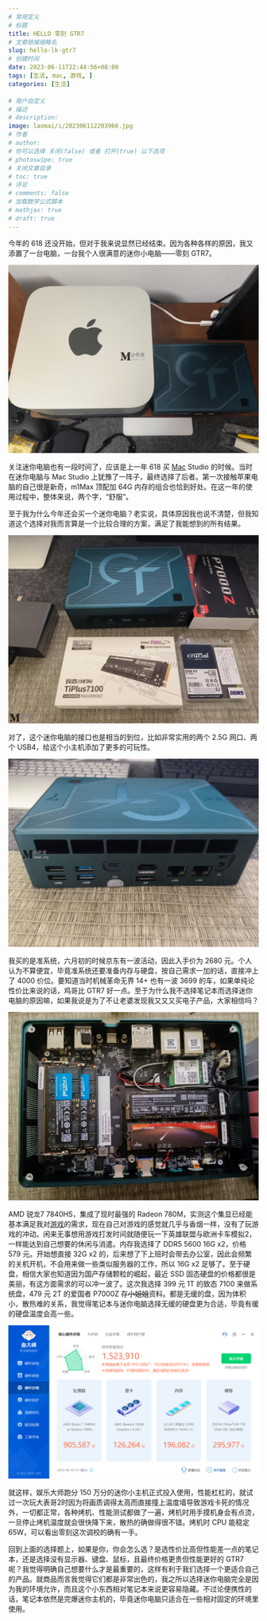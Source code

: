 ```yaml
---
# 常用定义
# 标题
title: HELLO 零刻 GTR7
# 文章链接缩略名
slug: hello-lk-gtr7
# 创建时间
date: 2023-06-11T22:44:56+08:00
tags: [生活, mac, 游戏, ]
categories: [生活]

# 用户自定义
# 描述
# description: 
image: laomai/i/202306112203966.jpg
# 作者
# author: 
# 你可以选择 关闭(false) 或者 打开(true) 以下选项
# photoswipe: true
# 关闭文章目录
# toc: true
# 评论
# comments: false
# 加载数学公式脚本
# mathjax: true
# draft: true
---
```


今年的 618 还没开始，但对于我来说显然已经结束。因为各种各样的原因，我又添置了一台电脑，一台我个人很满意的迷你小电脑——零刻 GTR7。

![IMG_20230609_110021.jpg](postImages/laomai/i/202307301342239.jpg)

关注迷你电脑也有一段时间了，应该是上一年 618 买 [Mac](Mac.md) Studio 的时候。当时在迷你电脑与 Mac Studio 上犹豫了一阵子，最终选择了后者。第一次接触苹果电脑的自己很是新奇，m1Max 顶配加 64G 内存的组合也恰到好处。在这一年的使用过程中，整体来说，两个字，“舒服”。

至于我为什么今年还会买一个迷你电脑？老实说，具体原因我也说不清楚，但我知道这个选择对我而言算是一个比较合理的方案，满足了我能想到的所有结果。

![IMG_20230609_103834.jpg](postImages/laomai/i/202307301343356.jpg)

对了，这个迷你电脑的接口也是相当的到位，比如非常实用的两个 2.5G 网口、两个 USB4，给这个小主机添加了更多的可玩性。

![IMG_20230609_103708.jpg](postImages/laomai/i/202307301344964.jpg)

我买的是准系统，六月初的时候京东有一波活动，因此入手价为 2680 元。个人认为不算便宜，毕竟准系统还要准备内存与硬盘，按自己需求一加的话，直接冲上了 4000 价位。要知道当时机械革命无界 14+ 也有一波 3699 的车，如果单纯论性价比来说的话，鸡哥比 GTR7 好一点。至于为什么我不选择笔记本而选择迷你电脑的原因嘛，如果我说是为了不让老婆发现我又又又买电子产品，大家相信吗？ 

![IMG_20230609_105023.jpg](postImages/laomai/i/202307301344894.jpg) 

AMD 锐龙7 7840HS，集成了现时最强的 Radeon 780M，实测这个集显已经能基本满足我对[游戏](游戏.md)的需求，现在自己对游戏的感觉就几乎与香烟一样，没有了玩游戏的冲动。闲来无事想用游戏打发时间就随便玩一下英雄联盟与欧洲卡车模拟2，一样能达到自己想要的休闲与消遣。内存我选择了 DDR5 5600 16G x2，价格 579 元。开始想直接 32G x2 的，后来想了下上班时会带去办公室，因此会频繁的关机开机，不会用来做一些类似服务器的工作，所以 16G x2 足够了。至于硬盘，相信大家也知道因为国产存储颗粒的崛起，最近 SSD 固态硬盘的价格都很是美丽，有这方面需求的可以冲一波了。这次我选择 399 元 1T 的致态 7100 来做系统盘，479 元 2T 的爱国者 P7000Z 存~~小姐姐~~资料。都是无缓的盘，因为体积小，散热难的关系，我觉得笔记本与迷你电脑选择无缓的硬盘更为合适，毕竟有缓的硬盘温度会高一些。

![核心硬件评测.png](postImages/laomai/i/202307301345459.png)

就这样，娱乐大师跑分 150 万分的迷你小主机正式投入使用，性能杠杠的，就试过一次玩大表哥2时因为将画质调得太高而直接撞上温度墙导致游戏卡死的情况外，一切都正常，各种烤机、性能测试都做了一遍，烤机时用手摸机身会有点烫，一旦停止烤机温度就会很快降下来，散热的确做得很不错。烤机时 CPU 能稳定 65W，可以看出零刻这次调校的确有一手。

回到上面的选择题上，如果是你，你会怎么选？是选性价比高但性能差一点的笔记本，还是选择没有显示器、键盘、鼠标，且最终价格更贵但性能更好的 GTR7 呢？我觉得明确自己想要什么才是最重要的，这样有利于我们选择一个更适合自己的产品。就商品而言我觉得它们都是非常出色的，我之所以选择迷你电脑完全是因为我的环境允许，而且这个小东西相对笔记本来说更容易隐藏。不过论便携性的话，笔记本依然是完爆迷你主机的，毕竟迷你电脑只适合在一些相对固定的环境里使用。